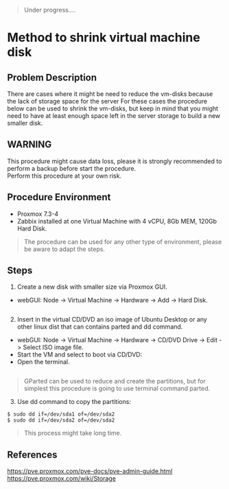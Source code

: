 
> Under progress....

# Method to shrink virtual machine disk

## Problem Description
There are cases where it might be need to reduce the vm-disks because the lack of storage space for the server
For these cases the procedure below can be used to shrink the vm-disks, but keep in mind that you might need to have 
at least enough space left in the server storage to build a new smaller disk.

## WARNING
This procedure might cause data loss, please it is strongly recommended to perform a backup before start the procedure.  
Perform this procedure at your own risk.

## Procedure Environment
- Proxmox 7.3-4
- Zabbix installed at one Virtual Machine with 4 vCPU, 8Gb MEM, 120Gb Hard Disk.

> The procedure can be used for any other type of environment, please be aware to adapt the steps.

## Steps

1. Create a new disk with smaller size via Proxmox GUI.  
- webGUI: Node -> Virtual Machine -> Hardware -> Add -> Hard Disk.  
~~~

~~~

2. Insert in the virtual CD/DVD an iso image of Ubuntu Desktop or any other linux dist that can contains parted and dd command.
- webGUI: Node -> Virtual Machine -> Hardware -> CD/DVD Drive -> Edit -> Select ISO image file.  
- Start the VM and select to boot via CD/DVD: 
- Open the terminal.
~~~

~~~

> GParted can be used to reduce and create the partitions, but for simplest this procedure is going to use terminal command parted. 

3. Use dd command to copy the partitions:  
~~~
$ sudo dd if=/dev/sda1 of=/dev/sda2
$ sudo dd if=/dev/sda2 of=/dev/sda2
~~~
> This process might take long time.

## References
https://pve.proxmox.com/pve-docs/pve-admin-guide.html  
https://pve.proxmox.com/wiki/Storage
